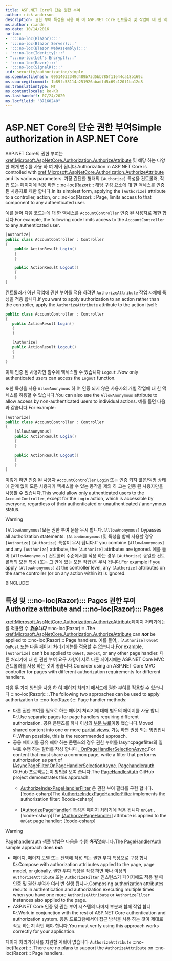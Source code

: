 ```yaml
---
title: ASP.NET Core의 단순 권한 부여
author: rick-anderson
description: 권한 부여 특성을 사용 하 여 ASP.NET Core 컨트롤러 및 작업에 대 한 액세스를 제한 하는 방법을 알아봅니다.
ms.author: riande
ms.date: 10/14/2016
no-loc:
- ':::no-loc(Blazor):::'
- ':::no-loc(Blazor Server):::'
- ':::no-loc(Blazor WebAssembly):::'
- ':::no-loc(Identity):::'
- ":::no-loc(Let's Encrypt):::"
- ':::no-loc(Razor):::'
- ':::no-loc(SignalR):::'
uid: security/authorization/simple
ms.openlocfilehash: 09514032349d489b73d5bb785f11e44ca18b169c
ms.sourcegitcommit: 1b89fc58114a251926abadfd5c69c120f1ba12d8
ms.translationtype: MT
ms.contentlocale: ko-KR
ms.lasthandoff: 07/24/2020
ms.locfileid: "87160240"
---
```

# <a name="simple-authorization-in-aspnet-core"></a><span data-ttu-id="96deb-103">ASP.NET Core의 단순 권한 부여</span><span class="sxs-lookup"><span data-stu-id="96deb-103">Simple authorization in ASP.NET Core</span></span>

<a name="security-authorization-simple"></a>

<span data-ttu-id="96deb-104">ASP.NET Core의 권한 부여는 <xref:Microsoft.AspNetCore.Authorization.AuthorizeAttribute> 및 해당 하는 다양 한 매개 변수를 사용 하 여 제어 됩니다.</span><span class="sxs-lookup"><span data-stu-id="96deb-104">Authorization in ASP.NET Core is controlled with <xref:Microsoft.AspNetCore.Authorization.AuthorizeAttribute> and its various parameters.</span></span> <span data-ttu-id="96deb-105">가장 간단한 형태의 `[Authorize]` 특성을 컨트롤러, 작업 또는 페이지에 적용 하면 :::no-loc(Razor)::: 해당 구성 요소에 대 한 액세스를 인증 된 사용자로 제한 합니다.</span><span class="sxs-lookup"><span data-stu-id="96deb-105">In its simplest form, applying the `[Authorize]` attribute to a controller, action, or :::no-loc(Razor)::: Page, limits access to that component to any authenticated user.</span></span>

<span data-ttu-id="96deb-106">예를 들어 다음 코드는에 대 한 액세스를 `AccountController` 인증 된 사용자로 제한 합니다.</span><span class="sxs-lookup"><span data-stu-id="96deb-106">For example, the following code limits access to the `AccountController` to any authenticated user.</span></span>

```csharp
[Authorize]
public class AccountController : Controller
{
    public ActionResult Login()
    {
    }

    public ActionResult Logout()
    {
    }
}
```

<span data-ttu-id="96deb-107">컨트롤러가 아닌 작업에 권한 부여를 적용 하려면 `AuthorizeAttribute` 작업 자체에 특성을 적용 합니다.</span><span class="sxs-lookup"><span data-stu-id="96deb-107">If you want to apply authorization to an action rather than the controller, apply the `AuthorizeAttribute` attribute to the action itself:</span></span>

```csharp
public class AccountController : Controller
{
   public ActionResult Login()
   {
   }

   [Authorize]
   public ActionResult Logout()
   {
   }
}
```

<span data-ttu-id="96deb-108">이제 인증 된 사용자만 함수에 액세스할 수 있습니다 `Logout` .</span><span class="sxs-lookup"><span data-stu-id="96deb-108">Now only authenticated users can access the `Logout` function.</span></span>

<span data-ttu-id="96deb-109">또한 특성을 사용 `AllowAnonymous` 하 여 인증 되지 않은 사용자의 개별 작업에 대 한 액세스를 허용할 수 있습니다.</span><span class="sxs-lookup"><span data-stu-id="96deb-109">You can also use the `AllowAnonymous` attribute to allow access by non-authenticated users to individual actions.</span></span> <span data-ttu-id="96deb-110">예를 들면 다음과 같습니다.</span><span class="sxs-lookup"><span data-stu-id="96deb-110">For example:</span></span>

```csharp
[Authorize]
public class AccountController : Controller
{
    [AllowAnonymous]
    public ActionResult Login()
    {
    }

    public ActionResult Logout()
    {
    }
}
```

<span data-ttu-id="96deb-111">이렇게 하면 인증 된 사용자 `AccountController` `Login` 또는 인증 되지 않은/익명 상태에 관계 없이 모든 사용자가 액세스할 수 있는 동작을 제외 하 고는 인증 된 사용자만을 사용할 수 있습니다.</span><span class="sxs-lookup"><span data-stu-id="96deb-111">This would allow only authenticated users to the `AccountController`, except for the `Login` action, which is accessible by everyone, regardless of their authenticated or unauthenticated / anonymous status.</span></span>

> [!WARNING]
> <span data-ttu-id="96deb-112">`[AllowAnonymous]`모든 권한 부여 문을 무시 합니다.</span><span class="sxs-lookup"><span data-stu-id="96deb-112">`[AllowAnonymous]` bypasses all authorization statements.</span></span> <span data-ttu-id="96deb-113">`[AllowAnonymous]`및 특성을 함께 사용할 경우 `[Authorize]` `[Authorize]` 특성이 무시 됩니다.</span><span class="sxs-lookup"><span data-stu-id="96deb-113">If you combine `[AllowAnonymous]` and any `[Authorize]` attribute, the `[Authorize]` attributes are ignored.</span></span> <span data-ttu-id="96deb-114">예를 들어 `[AllowAnonymous]` 컨트롤러 수준에서를 적용 하는 경우 `[Authorize]` 동일한 컨트롤러의 모든 특성 (또는 그 안에 있는 모든 작업)은 무시 됩니다.</span><span class="sxs-lookup"><span data-stu-id="96deb-114">For example if you apply `[AllowAnonymous]` at the controller level, any `[Authorize]` attributes on the same controller (or on any action within it) is ignored.</span></span>

[!INCLUDE[](~/includes/requireAuth.md)]

<a name="aarp"></a>

## <a name="authorize-attribute-and-no-locrazor-pages"></a><span data-ttu-id="96deb-115">특성 및 :::no-loc(Razor)::: Pages 권한 부여</span><span class="sxs-lookup"><span data-stu-id="96deb-115">Authorize attribute and :::no-loc(Razor)::: Pages</span></span>

<span data-ttu-id="96deb-116"><xref:Microsoft.AspNetCore.Authorization.AuthorizeAttribute>페이지 처리기에는를 적용할 수 ***없습니다*** :::no-loc(Razor)::: .</span><span class="sxs-lookup"><span data-stu-id="96deb-116">The <xref:Microsoft.AspNetCore.Authorization.AuthorizeAttribute> can ***not*** be applied to :::no-loc(Razor)::: Page handlers.</span></span> <span data-ttu-id="96deb-117">예를 들어,, `[Authorize]` `OnGet` `OnPost` 또는 다른 페이지 처리기에는를 적용할 수 없습니다.</span><span class="sxs-lookup"><span data-stu-id="96deb-117">For example, `[Authorize]` can't be applied to `OnGet`, `OnPost`, or any other page handler.</span></span> <span data-ttu-id="96deb-118">다른 처리기에 대 한 권한 부여 요구 사항이 서로 다른 페이지에는 ASP.NET Core MVC 컨트롤러를 사용 하는 것이 좋습니다.</span><span class="sxs-lookup"><span data-stu-id="96deb-118">Consider using an ASP.NET Core MVC controller for pages with different authorization requirements for different handlers.</span></span>

<span data-ttu-id="96deb-119">다음 두 가지 방법을 사용 하 여 페이지 처리기 메서드에 권한 부여를 적용할 수 있습니다 :::no-loc(Razor)::: .</span><span class="sxs-lookup"><span data-stu-id="96deb-119">The following two approaches can be used to apply authorization to :::no-loc(Razor)::: Page handler methods:</span></span>

* <span data-ttu-id="96deb-120">다른 권한 부여를 필요로 하는 페이지 처리기에 대해 별도의 페이지를 사용 합니다.</span><span class="sxs-lookup"><span data-stu-id="96deb-120">Use separate pages for page handlers requiring different authorization.</span></span> <span data-ttu-id="96deb-121">공유 콘텐츠를 하나 이상의 [부분 뷰로](xref:mvc/views/partial)이동 했습니다.</span><span class="sxs-lookup"><span data-stu-id="96deb-121">Moved shared content into one or more [partial views](xref:mvc/views/partial).</span></span> <span data-ttu-id="96deb-122">가능 하면 권장 되는 방법입니다.</span><span class="sxs-lookup"><span data-stu-id="96deb-122">When possible, this is the recommended approach.</span></span>
* <span data-ttu-id="96deb-123">공용 페이지를 공유 해야 하는 콘텐츠의 경우 권한 부여를 Iasyncpagefilter의 일부로 수행 하는 필터를 작성 합니다 [. OnPageHandlerSelectionAsync](xref:Microsoft.AspNetCore.Mvc.Filters.IAsyncPageFilter.OnPageHandlerSelectionAsync%2A).</span><span class="sxs-lookup"><span data-stu-id="96deb-123">For content that must share a common page, write a filter that performs authorization as part of [IAsyncPageFilter.OnPageHandlerSelectionAsync](xref:Microsoft.AspNetCore.Mvc.Filters.IAsyncPageFilter.OnPageHandlerSelectionAsync%2A).</span></span> <span data-ttu-id="96deb-124">[Pagehandlerauth](https://github.com/dotnet/AspNetCore.Docs/tree/master/aspnetcore/security/authorization/simple/samples/3.1/PageHandlerAuth) GitHub 프로젝트는이 방법을 보여 줍니다.</span><span class="sxs-lookup"><span data-stu-id="96deb-124">The [PageHandlerAuth](https://github.com/dotnet/AspNetCore.Docs/tree/master/aspnetcore/security/authorization/simple/samples/3.1/PageHandlerAuth) GitHub project demonstrates this approach:</span></span>
  * <span data-ttu-id="96deb-125">[AuthorizeIndexPageHandlerFilter](https://github.com/dotnet/AspNetCore.Docs/blob/master/aspnetcore/security/authorization/simple/samples/3.1/PageHandlerAuth/AuthorizeIndexPageHandlerFilter.cs) 은 권한 부여 필터를 구현 합니다.[!code-csharp[](~/security/authorization/simple/samples/3.1/PageHandlerAuth/Pages/Index.cshtml.cs?name=snippet)]</span><span class="sxs-lookup"><span data-stu-id="96deb-125">The [AuthorizeIndexPageHandlerFilter](https://github.com/dotnet/AspNetCore.Docs/blob/master/aspnetcore/security/authorization/simple/samples/3.1/PageHandlerAuth/AuthorizeIndexPageHandlerFilter.cs) implements the authorization filter: [!code-csharp[](~/security/authorization/simple/samples/3.1/PageHandlerAuth/Pages/Index.cshtml.cs?name=snippet)]</span></span>

  * <span data-ttu-id="96deb-126">[[AuthorizePageHandler]](https://github.com/dotnet/AspNetCore.Docs/tree/master/aspnetcore/security/authorization/simple/samples/3.1/PageHandlerAuth/Pages/Index.cshtml.cs#L16) 특성은 페이지 처리기에 적용 됩니다 `OnGet` .[!code-csharp[](~/security/authorization/simple/samples/3.1/PageHandlerAuth/AuthorizeIndexPageHandlerFilter.cs?name=snippet)]</span><span class="sxs-lookup"><span data-stu-id="96deb-126">The [[AuthorizePageHandler]](https://github.com/dotnet/AspNetCore.Docs/tree/master/aspnetcore/security/authorization/simple/samples/3.1/PageHandlerAuth/Pages/Index.cshtml.cs#L16) attribute is applied to the `OnGet` page handler: [!code-csharp[](~/security/authorization/simple/samples/3.1/PageHandlerAuth/AuthorizeIndexPageHandlerFilter.cs?name=snippet)]</span></span>

> [!WARNING]
> <span data-ttu-id="96deb-127">[Pagehandlerauth](https://github.com/pranavkm/PageHandlerAuth) 샘플 방법은 다음을 수행 ***하지***않습니다.</span><span class="sxs-lookup"><span data-stu-id="96deb-127">The [PageHandlerAuth](https://github.com/pranavkm/PageHandlerAuth) sample approach does ***not***:</span></span>
> * <span data-ttu-id="96deb-128">페이지, 페이지 모델 또는 전역에 적용 되는 권한 부여 특성으로 구성 합니다.</span><span class="sxs-lookup"><span data-stu-id="96deb-128">Compose with authorization attributes applied to the page, page model, or globally.</span></span> <span data-ttu-id="96deb-129">권한 부여 특성을 작성 하면 하나 이상의 `AuthorizeAttribute` 또는 `AuthorizeFilter` 인스턴스가 페이지에도 적용 될 때 인증 및 권한 부여가 여러 번 실행 됩니다.</span><span class="sxs-lookup"><span data-stu-id="96deb-129">Composing authorization attributes results in authentication and authorization executing multiple times when you have one more `AuthorizeAttribute` or `AuthorizeFilter` instances also applied to the page.</span></span>
> * <span data-ttu-id="96deb-130">ASP.NET Core 인증 및 권한 부여 시스템의 나머지 부분과 함께 작업 합니다.</span><span class="sxs-lookup"><span data-stu-id="96deb-130">Work in conjunction with the rest of ASP.NET Core authentication and authorization system.</span></span> <span data-ttu-id="96deb-131">응용 프로그램에서이 접근 방식을 사용 하는 것이 제대로 작동 하는지 확인 해야 합니다.</span><span class="sxs-lookup"><span data-stu-id="96deb-131">You must verify using this approach works correctly for your application.</span></span>

<span data-ttu-id="96deb-132">페이지 처리기에서를 지원할 계획이 없습니다 `AuthorizeAttribute` :::no-loc(Razor)::: .</span><span class="sxs-lookup"><span data-stu-id="96deb-132">There are no plans to support the `AuthorizeAttribute` on :::no-loc(Razor)::: Page handlers.</span></span> 
